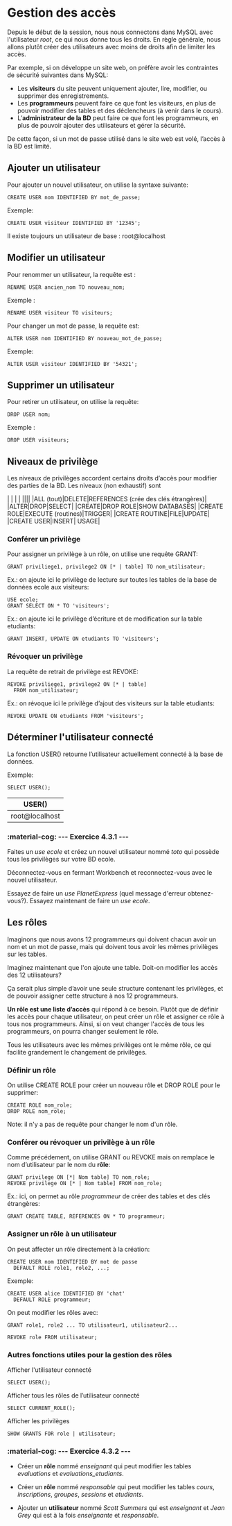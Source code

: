 # Gestion des accès

Depuis le début de la session, nous nous connectons dans MySQL avec l'utilisateur *root*, ce qui nous donne tous les droits. En règle générale, nous allons plutôt créer des utilisateurs avec moins de droits afin de limiter les accès.

Par exemple, si on développe un site web, on préfère avoir les contraintes de sécurité suivantes dans MySQL:

- Les **visiteurs** du site peuvent uniquement ajouter, lire, modifier, ou supprimer des enregistrements.
- Les **programmeurs** peuvent faire ce que font les visiteurs, en plus de pouvoir modifier des tables et des déclencheurs (à venir dans le cours).
- L’**administrateur de la BD** peut faire ce que font les programmeurs, en plus de pouvoir ajouter des utilisateurs et gérer la sécurité.

De cette façon, si un mot de passe utilisé dans le site web est volé, l’accès à la BD est limité. 

## Ajouter un utilisateur

Pour ajouter un nouvel utilisateur, on utilise la syntaxe suivante:

```mysql
CREATE USER nom IDENTIFIED BY mot_de_passe;
```

Exemple:
```mysql
CREATE USER visiteur IDENTIFIED BY '12345';
```

Il existe toujours un utilisateur de base : root@localhost

## Modifier un utilisateur

Pour renommer un utilisateur, la requête est :

```mysql
RENAME USER ancien_nom TO nouveau_nom;
```

Exemple :
```mysql
RENAME USER visiteur TO visiteurs;
```

Pour changer un mot de passe, la requête est:

```mysql
ALTER USER nom IDENTIFIED BY nouveau_mot_de_passe;
```

Exemple:
```mysql
ALTER USER visiteur IDENTIFIED BY '54321';
```


## Supprimer un utilisateur

Pour retirer un utilisateur, on utilise la requête:

```mysql
DROP USER nom;
```

Exemple :

```mysql
DROP USER visiteurs;
```

## Niveaux de privilège

Les niveaux de privilèges accordent certains droits d’accès pour modifier des parties de la BD. Les niveaux (non exhaustif) sont

|   |   |   |
||||
|ALL (tout)|DELETE|REFERENCES (crée des clés étrangères)|
|ALTER|DROP|SELECT|
|CREATE|DROP ROLE|SHOW DATABASES|
|CREATE ROLE|EXECUTE (routines)|TRIGGER|
|CREATE ROUTINE|FILE|UPDATE|
|CREATE USER|INSERT| USAGE|

### Conférer un privilège

Pour assigner un privilège à un rôle, on utilise une requête GRANT:

```
GRANT priviliege1, privilege2 ON [* | table] TO nom_utilisateur;
```

Ex.: on ajoute ici le privilège de lecture sur toutes les tables de la base de données ecole aux visiteurs:

```mysql
USE ecole;
GRANT SELECT ON * TO 'visiteurs';
```

Ex.: on ajoute ici le privilège d’écriture et de modification sur la table etudiants:

```mysql
GRANT INSERT, UPDATE ON etudiants TO 'visiteurs';
```

### Révoquer un privilège

La requête de retrait de privilège est REVOKE:

```mysql
REVOKE priviliege1, privilege2 ON [* | table] 
  FROM nom_utilisateur;
```

Ex.: on révoque ici le privilège d’ajout des visiteurs sur la table etudiants:

```mysql
REVOKE UPDATE ON etudiants FROM 'visiteurs';
```

## Déterminer l'utilisateur connecté

La fonction USER() retourne l’utilisateur actuellement connecté à la base de données.

Exemple:
```mysql
SELECT USER();
```


| USER()         |
|-----|
| root@localhost |


### :material-cog: --- Exercice 4.3.1 ---

Faites un *use ecole* et créez un nouvel utilisateur nommé *toto* qui possède tous les privilèges sur votre BD ecole.

Déconnectez-vous en fermant Workbench et reconnectez-vous avec le nouvel utilisateur.

Essayez de faire un *use PlanetExpress* (quel message d'erreur obtenez-vous?). Essayez maintenant de faire un *use ecole*.

## Les rôles

Imaginons que nous avons 12 programmeurs qui doivent chacun avoir un nom et un mot de passe, mais qui doivent tous avoir les mêmes privilèges sur les tables.

Imaginez maintenant que l'on ajoute une table. Doit-on modifier les accès des 12 utilisateurs?

Ça serait plus simple d’avoir une seule structure contenant les privilèges, et de pouvoir assigner cette structure à nos 12 programmeurs.

**Un rôle est une liste d’accès** qui répond à ce besoin. Plutôt que de définir les accès pour chaque utilisateur, on peut créer un rôle et assigner ce rôle à tous nos programmeurs. Ainsi, si on veut changer l'accès de tous les programmeurs, on pourra changer seulement le rôle.

Tous les utilisateurs avec les mêmes privilèges ont le même rôle, ce qui facilite grandement le changement de privilèges.

### Définir un rôle

On utilise CREATE ROLE pour créer un nouveau rôle et DROP ROLE pour le supprimer:

```mysql
CREATE ROLE nom_role;
DROP ROLE nom_role;
```

Note: il n'y a pas de requête pour changer le nom d'un rôle.

### Conférer ou révoquer un privilège à un rôle

Comme précédement, on utilise GRANT ou REVOKE mais on remplace le nom d’utilisateur par le nom du **rôle**:

```mysql
GRANT privilege ON [*| Nom table] TO nom_role;
REVOKE privilege ON [* | Nom table] FROM nom_role;
```

Ex.: ici, on permet au rôle *programmeur* de créer des tables et des clés étrangères:

```mysql
GRANT CREATE TABLE, REFERENCES ON * TO programmeur;
```

### Assigner un rôle à un utilisateur

On peut affecter un rôle directement à la création:

```mysql
CREATE USER nom IDENTIFIED BY mot de passe
  DEFAULT ROLE role1, role2, ...;
```

Exemple:

```mysql
CREATE USER alice IDENTIFIED BY 'chat'
  DEFAULT ROLE programmeur;
```

On peut modifier les rôles avec:

```mysql
GRANT role1, role2 ... TO utilisateur1, utilisateur2...

REVOKE role FROM utilisateur;
```

### Autres fonctions utiles pour la gestion des rôles

Afficher l'utilisateur connecté
```mysql
SELECT USER();
```

Afficher tous les rôles de l’utilisateur connecté
```mysql
SELECT CURRENT_ROLE();
``` 

Afficher les privilèges
```mysql
SHOW GRANTS FOR role | utilisateur;
```

### :material-cog: --- Exercice 4.3.2 ---

* Créer un **rôle** nommé *enseignant* qui peut modifier les tables *evaluations* et *evaluations_etudiants*.
* Créer un **rôle** nommé *responsable* qui peut modifier les tables *cours*, *inscriptions*, *groupes*, *sessions* et *etudiants*.

* Ajouter un **utilisateur** nommé *Scott Summers* qui est *enseignant* et *Jean Grey* qui est à la fois *enseignante* et *responsable*.
